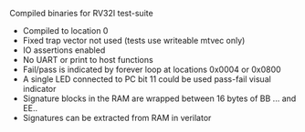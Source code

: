 Compiled binaries for RV32I test-suite

* Compiled to location 0
* Fixed trap vector not used (tests use writeable mtvec only)
* IO assertions enabled
* No UART or print to host functions
* Fail/pass is indicated by forever loop at locations 0x0004 or 0x0800
* A single LED connected to PC bit 11 could be used pass-fail visual indicator
* Signature blocks in the RAM are wrapped between 16 bytes of BB ... and EE..
* Signatures can be extracted from RAM in verilator
